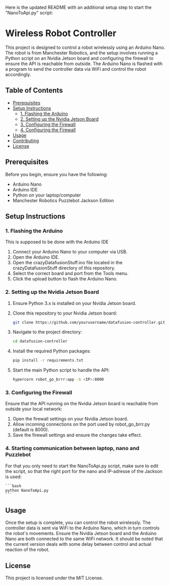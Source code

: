Here is the updated README with an additional setup step to start the "NanoToApi.py" script:

# Wireless Robot Controller

This project is designed to control a robot wirelessly using an Arduino Nano. The robot is from Manchester Robotics, and the setup involves running a Python script on an Nvidia Jetson board and configuring the firewall to ensure the API is reachable from outside. The Arduino Nano is flashed with a program to send the controller data via WiFi and control the robot accordingly.

## Table of Contents

- [Prerequisites](#prerequisites)
- [Setup Instructions](#setup-instructions)
  - [1. Flashing the Arduino](#1-flashing-the-arduino)
  - [2. Setting up the Nvidia Jetson Board](#2-setting-up-the-nvidia-jetson-board)
  - [3. Configuring the Firewall](#3-configuring-the-firewall)
  - [4. Configuring the Firewall](#3-configuring-the-firewall)
- [Usage](#usage)
- [Contributing](#contributing)
- [License](#license)

## Prerequisites

Before you begin, ensure you have the following:

- Arduino Nano
- Arduino IDE
- Python on your laptop/computer
- Manchester Robotics Puzzlebot Jackson Edition

## Setup Instructions

### 1. Flashing the Arduino

This is supposed to be done with the Arduino IDE

1. Connect your Arduino Nano to your computer via USB.
2. Open the Arduino IDE.
3. Open the crazyDatafusionStuff.ino file located in the crazyDatafusionStuff directory of this repository.
4. Select the correct board and port from the Tools menu.
5. Click the upload button to flash the Arduino Nano.

### 2. Setting up the Nvidia Jetson Board

1. Ensure Python 3.x is installed on your Nvidia Jetson board.
2. Clone this repository to your Nvidia Jetson board:
    

    ```bash
    git clone https://github.com/yourusername/datafusion-controller.git
    ```

3. Navigate to the project directory:
    

    ```bash
    cd datafusion-controller
    ```

4. Install the required Python packages:
    

    ```bash
    pip install -r requirements.txt
    ```

5. Start the main Python script to handle the API:
    

    ```bash
    hypercorn robot_go_brrr:app -b <IP>:8000
    ```

### 3. Configuring the Firewall

Ensure that the API running on the Nvidia Jetson board is reachable from outside your local network:

1. Open the firewall settings on your Nvidia Jetson board.
2. Allow incoming connections on the port used by robot_go_brrr.py (default is 8000).
3. Save the firewall settings and ensure the changes take effect.

### 4. Starting communication between laptop, nano and Puzzlebot 

For that you only need to start the NanoToApi.py script, make sure to edit the script, so that the right port for the nano and IP-adresse of the Jackson is used:
    

    ```bash
    python NanoToApi.py
    ```


## Usage

Once the setup is complete, you can control the robot wirelessly. The controller data is sent via WiFi to the Arduino Nano, which in turn controls the robot's movements. Ensure the Nvidia Jetson board and the Arduino Nano are both connected to the same WiFi network. It should be noted that the current version deals with some delay between control and actual reaction of the robot.

## License

This project is licensed under the MIT License.